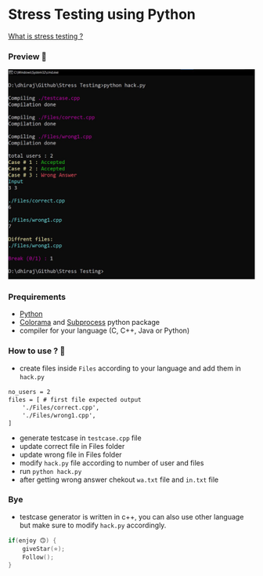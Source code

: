 # Stress Testing using Python

[What is stress testing ?](https://ali-ibrahim137.github.io/competitive/programming/2020/08/23/Stress-Testing.html)

### Preview 👀
![preview](preview.png)

### Prequirements
- [Python](https://www.python.org/)
- [Colorama](https://pypi.org/project/colorama/) and [Subprocess](https://docs.python.org/3/library/subprocess.html) python package
- compiler for your language (C, C++, Java or Python)

### How to use ? 🤔
- create files inside `Files` according to your language and add them in `hack.py`
```
no_users = 2
files = [ # first file expected output
    './Files/correct.cpp',
    './Files/wrong1.cpp',
]
```
- generate testcase in `testcase.cpp` file
- update correct file in Files folder
- update wrong file in Files folder
- modify `hack.py` file according to number of user and files
- run `python hack.py`
- after getting wrong answer chekout `wa.txt` file and `in.txt` file

### Bye
- testcase generator is written in c++, you can also use other language but make sure to modify `hack.py` accordingly.
```c++
if(enjoy 🙃) {
    giveStar(⭐️);
    Follow();
}
```
